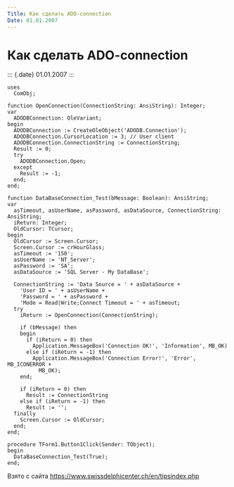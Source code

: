 ```yaml
---
Title: Как сделать ADO-connection
Date: 01.01.2007
---
```



Как сделать ADO-connection
==========================

::: {.date}
01.01.2007
:::

    uses
      ComObj;
     
    function OpenConnection(ConnectionString: AnsiString): Integer;
    var
      ADODBConnection: OleVariant;
    begin
      ADODBConnection := CreateOleObject('ADODB.Connection');
      ADODBConnection.CursorLocation := 3; // User client
      ADODBConnection.ConnectionString := ConnectionString;
      Result := 0;
      try
        ADODBConnection.Open;
      except
        Result := -1;
      end;
    end;
     
    function DataBaseConnection_Test(bMessage: Boolean): AnsiString;
    var
      asTimeout, asUserName, asPassword, asDataSource, ConnectionString: AnsiString;
      iReturn: Integer;
      OldCursor: TCursor;
    begin
      OldCursor := Screen.Cursor;
      Screen.Cursor := crHourGlass;
      asTimeout := '150';
      asUserName := 'NT_Server';
      asPassword := 'SA';
      asDataSource := 'SQL Server - My DataBase';
     
      ConnectionString := 'Data Source = ' + asDataSource +
        'User ID = ' + asUserName +
        'Password = ' + asPassword +
        'Mode = Read|Write;Connect Timeout = ' + asTimeout;
      try
        iReturn := OpenConnection(ConnectionString);
     
        if (bMessage) then
        begin
          if (iReturn = 0) then
            Application.MessageBox('Connection OK!', 'Information', MB_OK)
          else if (iReturn = -1) then
            Application.MessageBox('Connection Error!', 'Error', MB_ICONERROR +
              MB_OK);
        end;
     
        if (iReturn = 0) then
          Result := ConnectionString
        else if (iReturn = -1) then
          Result := '';
      finally
        Screen.Cursor := OldCursor;
      end;
    end;
     
    procedure TForm1.Button1Click(Sender: TObject);
    begin
      DataBaseConnection_Test(True);
    end;

Взято с сайта <https://www.swissdelphicenter.ch/en/tipsindex.php>
